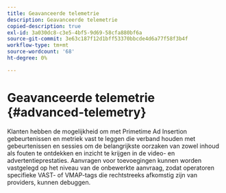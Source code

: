 ```yaml
---
title: Geavanceerde telemetrie
description: Geavanceerde telemetrie
copied-description: true
exl-id: 3a030dc8-c3e5-4bf5-9d69-58cfa880bf6a
source-git-commit: 3e63c187f12d1bff53370bbcde4d6a77f58f3b4f
workflow-type: tm+mt
source-wordcount: '68'
ht-degree: 0%

---
```


# Geavanceerde telemetrie {#advanced-telemetry}

Klanten hebben de mogelijkheid om met Primetime Ad Insertion gebeurtenissen en metriek vast te leggen die verband houden met gebeurtenissen en sessies om de belangrijkste oorzaken van zowel inhoud als fouten te ontdekken en inzicht te krijgen in de video- en advertentieprestaties.  Aanvragen voor toevoegingen kunnen worden vastgelegd op het niveau van de onbewerkte aanvraag, zodat operatoren specifieke VAST- of VMAP-tags die rechtstreeks afkomstig zijn van providers, kunnen debuggen.
